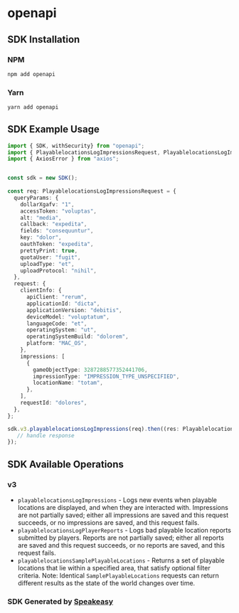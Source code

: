 # openapi

<!-- Start SDK Installation -->
## SDK Installation

### NPM

```bash
npm add openapi
```

### Yarn

```bash
yarn add openapi
```
<!-- End SDK Installation -->

## SDK Example Usage
<!-- Start SDK Example Usage -->
```typescript
import { SDK, withSecurity} from "openapi";
import { PlayablelocationsLogImpressionsRequest, PlayablelocationsLogImpressionsResponse } from "openapi/src/sdk/models/operations";
import { AxiosError } from "axios";


const sdk = new SDK();
    
const req: PlayablelocationsLogImpressionsRequest = {
  queryParams: {
    dollarXgafv: "1",
    accessToken: "voluptas",
    alt: "media",
    callback: "expedita",
    fields: "consequuntur",
    key: "dolor",
    oauthToken: "expedita",
    prettyPrint: true,
    quotaUser: "fugit",
    uploadType: "et",
    uploadProtocol: "nihil",
  },
  request: {
    clientInfo: {
      apiClient: "rerum",
      applicationId: "dicta",
      applicationVersion: "debitis",
      deviceModel: "voluptatum",
      languageCode: "et",
      operatingSystem: "ut",
      operatingSystemBuild: "dolorem",
      platform: "MAC_OS",
    },
    impressions: [
      {
        gameObjectType: 3287288577352441706,
        impressionType: "IMPRESSION_TYPE_UNSPECIFIED",
        locationName: "totam",
      },
    ],
    requestId: "dolores",
  },
};

sdk.v3.playablelocationsLogImpressions(req).then((res: PlayablelocationsLogImpressionsResponse | AxiosError) => {
   // handle response
});
```
<!-- End SDK Example Usage -->

<!-- Start SDK Available Operations -->
## SDK Available Operations

### v3

* `playablelocationsLogImpressions` - Logs new events when playable locations are displayed, and when they are interacted with. Impressions are not partially saved; either all impressions are saved and this request succeeds, or no impressions are saved, and this request fails.
* `playablelocationsLogPlayerReports` - Logs bad playable location reports submitted by players. Reports are not partially saved; either all reports are saved and this request succeeds, or no reports are saved, and this request fails.
* `playablelocationsSamplePlayableLocations` - Returns a set of playable locations that lie within a specified area, that satisfy optional filter criteria. Note: Identical `SamplePlayableLocations` requests can return different results as the state of the world changes over time.

<!-- End SDK Available Operations -->

### SDK Generated by [Speakeasy](https://docs.speakeasyapi.dev/docs/using-speakeasy/client-sdks)
